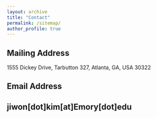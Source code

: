 ```yaml
---
layout: archive
title: "Contact"
permalink: /sitemap/
author_profile: true
---
```



<h2>Mailing Address</h2>
1555 Dickey Drive, Tarbutton 327, Atlanta, GA, USA 30322

<h2>Email Address<h2>
jiwon[dot]kim[at]Emory[dot]edu
